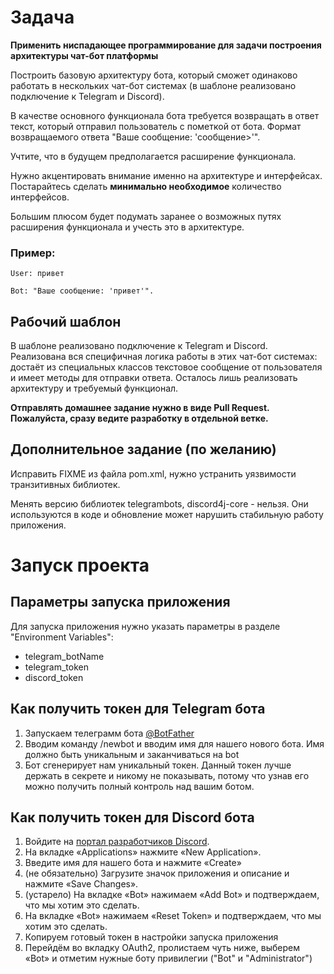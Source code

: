
# Задача 

**Применить ниспадающее программирование для задачи построения архитектуры чат-бот платформы**

Построить базовую архитектуру бота, который сможет одинаково работать в нескольких чат-бот системах (в шаблоне реализовано подключение к Telegram и Discord). 

В качестве основного функционала бота требуется возвращать в ответ текст, который отправил пользователь с пометкой от бота. Формат возвращаемого ответа "Ваше сообщение: 'сообщение>'".

Учтите, что в будущем предполагается расширение функционала.

Нужно акцентировать внимание именно на архитектуре и интерфейсах. Постарайтесь сделать **минимально необходимое** количество интерфейсов.

Большим плюсом будет подумать заранее о возможных путях расширения функционала и учесть это в архитектуре.

### Пример:

`User: привет`

`Bot: "Ваше сообщение: 'привет'".`

## Рабочий шаблон

В шаблоне реализовано подключение к Telegram и Discord. Реализована вся специфичная логика работы в этих чат-бот системах: достаёт из специальных классов текстовое сообщение от пользователя и имеет методы для отправки ответа.
Осталось лишь реализовать архитектуру и требуемый функционал.

**Отправлять домашнее задание нужно в виде Pull Request. Пожалуйста, сразу ведите разработку в отдельной ветке.**

## Дополнительное задание (по желанию)

Исправить FIXME из файла pom.xml, нужно устранить уязвимости транзитивных библиотек.

Менять версию библиотек telegrambots, discord4j-core - нельзя. Они используются в коде и обновление может нарушить стабильную работу приложения.

# Запуск проекта

## Параметры запуска приложения

Для запуска приложения нужно указать параметры в разделе "Environment Variables":
* telegram_botName
* telegram_token
* discord_token

## Как получить токен для Telegram бота

1. Запускаем телеграмм бота [@BotFather](https://t.me/botfather)
2. Вводим команду /newbot и вводим имя для нашего нового бота. Имя должно быть уникальным и заканчиваться на bot
3. Бот сгенерирует нам уникальный токен. Данный токен лучше держать в секрете и никому не показывать, потому что узнав его можно получить полный контроль над вашим ботом.

## Как получить токен для Discord бота

1. Войдите на [портал разработчиков Discord](https://discord.com/developers/applications).
2. На вкладке «Applications» нажмите «New Application». 
3. Введите имя для нашего бота и нажмите «Create» 
4. (не обязательно) Загрузите значок приложения и описание и нажмите «Save Changes».
5. (устарело) На вкладке «Bot» нажимаем «Add Bot» и подтверждаем, что мы хотим это сделать.
6. На вкладке «Bot» нажимаем «Reset Token» и подтверждаем, что мы хотим это сделать.
7. Копируем готовый токен в настройки запуска приложения
8. Перейдём во вкладку OAuth2, пролистаем чуть ниже, выберем «Bot» и отметим нужные боту привилегии ("Bot" и "Administrator")
